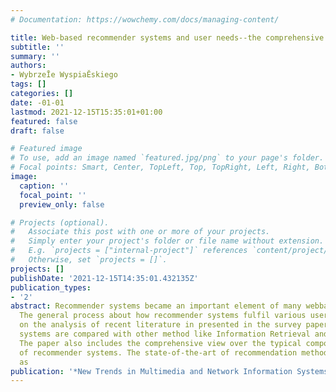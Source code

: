 ```yaml
---
# Documentation: https://wowchemy.com/docs/managing-content/

title: Web-based recommender systems and user needs--the comprehensive view
subtitle: ''
summary: ''
authors:
- WybrzeĪe WyspiaĔskiego
tags: []
categories: []
date: -01-01
lastmod: 2021-12-15T15:35:01+01:00
featured: false
draft: false

# Featured image
# To use, add an image named `featured.jpg/png` to your page's folder.
# Focal points: Smart, Center, TopLeft, Top, TopRight, Left, Right, BottomLeft, Bottom, BottomRight.
image:
  caption: ''
  focal_point: ''
  preview_only: false

# Projects (optional).
#   Associate this post with one or more of your projects.
#   Simply enter your project's folder or file name without extension.
#   E.g. `projects = ["internal-project"]` references `content/project/deep-learning/index.md`.
#   Otherwise, set `projects = []`.
projects: []
publishDate: '2021-12-15T14:35:01.432135Z'
publication_types:
- '2'
abstract: Recommender systems became an important element of many webbased systems.
  The general process about how recommender systems fulfil various user needs based
  on the analysis of recent literature in presented in the survey paper. Recommender
  systems are compared with other method like Information Retrieval and browsing.
  The paper also includes the comprehensive view over the typical components and structure
  of recommender systems. The state-of-the-art of recommendation methods is described
  as
publication: '*New Trends in Multimedia and Network Information Systems*'
---
```


